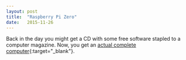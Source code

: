 ```yaml
---
layout: post
title:  "Raspberry Pi Zero"
date:   2015-11-26
---
```


Back in the day you might get a CD with some free software stapled to a computer magazine. Now, you get an [actual complete computer](https://www.raspberrypi.org/blog/raspberry-pi-zero/){:target="_blank"}.